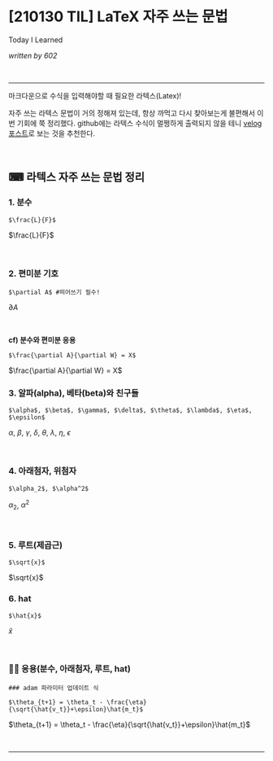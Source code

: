 

# [210130 TIL] LaTeX 자주 쓰는 문법

Today I Learned  

_written by 602_

<br/>



---

마크다운으로 수식을 입력해야할 때 필요한 라텍스(Latex)!

자주 쓰는 라텍스 문법이 거의 정해져 있는데, 항상 까먹고 다시 찾아보는게 불편해서 이번 기회에 쭉 정리했다. github에는 라텍스 수식이 멀쩡하게 출력되지 않을 테니 [velog 포스트](https://velog.io/@yookyungkho/TIL-210130)로 보는 것을 추천한다.

<br/>



## ⌨ 라텍스 자주 쓰는 문법 정리



### 1. 분수

```
$\frac{L}{F}$
```

$\frac{L}{F}$

<br/>

### 2. 편미분 기호

```
$\partial A$ #띄어쓰기 필수!
```

$\partial A$

<br/>

**cf) 분수와 편미분 응용**

```
$\frac{\partial A}{\partial W} = X$
```

$\frac{\partial A}{\partial W} = X$
<br/>


### 3. 알파(alpha), 베타(beta)와 친구들

```
$\alpha$, $\beta$, $\gamma$, $\delta$, $\theta$, $\lambda$, $\eta$, $\epsilon$
```

$\alpha$, $\beta$, $\gamma$, $\delta$, $\theta$, $\lambda$, $\eta$, $\epsilon$

<br/>

### 4. 아래첨자, 위첨자

```
$\alpha_2$, $\alpha^2$
```

$\alpha_2$, $\alpha^2$

<br/>

### 5. 루트(제곱근)

```
$\sqrt{x}$
```

$\sqrt{x}$
<br/>


### 6.  hat

```
$\hat{x}$
```

$\hat{x}$

<br/>

### 🤹‍♀️ 응용(분수, 아래첨자, 루트, hat)

```
### adam 파라미터 업데이트 식

$\theta_{t+1} = \theta_t - \frac{\eta}{\sqrt{\hat{v_t}}+\epsilon}\hat{m_t}$
```

$\theta_{t+1} = \theta_t - \frac{\eta}{\sqrt{\hat{v_t}}+\epsilon}\hat{m_t}$

<br/>

---
